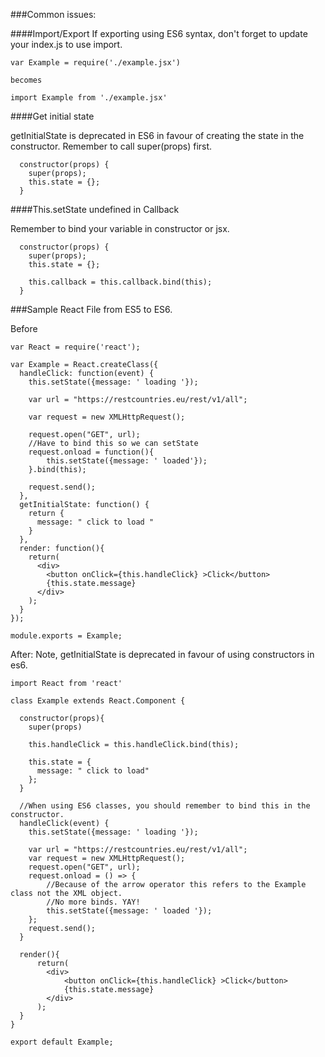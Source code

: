 ###Common issues:

####Import/Export
If exporting using ES6 syntax, don't forget to update your index.js to use import. 

```
var Example = require('./example.jsx')

becomes

import Example from './example.jsx'
```

####Get initial state

getInitialState is deprecated in ES6 in favour of creating the state in the constructor. Remember to call super(props) first.

```
  constructor(props) {
    super(props);
    this.state = {};
  }
```

####This.setState undefined in Callback

Remember to bind your variable in constructor or jsx. 

```
  constructor(props) {
    super(props);
    this.state = {};

    this.callback = this.callback.bind(this);
  }
```

###Sample React File from ES5 to ES6. 

Before
```
var React = require('react');

var Example = React.createClass({
  handleClick: function(event) {    
    this.setState({message: ' loading '});

    var url = "https://restcountries.eu/rest/v1/all";

    var request = new XMLHttpRequest();

    request.open("GET", url);
    //Have to bind this so we can setState
    request.onload = function(){
        this.setState({message: ' loaded'});
    }.bind(this);

    request.send();
  },
  getInitialState: function() {
    return {
      message: " click to load "
    }
  },
  render: function(){
    return(
      <div>
        <button onClick={this.handleClick} >Click</button>
        {this.state.message}
      </div>
    );
  }
});

module.exports = Example;
```

After:
Note, getInitialState is deprecated in favour of using constructors in es6.
```
import React from 'react'

class Example extends React.Component {
  
  constructor(props){
    super(props)
    
    this.handleClick = this.handleClick.bind(this);

    this.state = {
      message: " click to load"
    };
  }

  //When using ES6 classes, you should remember to bind this in the constructor.
  handleClick(event) {
    this.setState({message: ' loading '});

    var url = "https://restcountries.eu/rest/v1/all";
    var request = new XMLHttpRequest();
    request.open("GET", url);
    request.onload = () => {
        //Because of the arrow operator this refers to the Example class not the XML object.
        //No more binds. YAY!
        this.setState({message: ' loaded '});
    };
    request.send();
  }

  render(){
      return(
        <div>
            <button onClick={this.handleClick} >Click</button>
            {this.state.message}
        </div>
      );
  }
}

export default Example;
```

